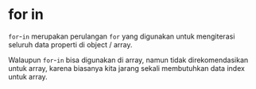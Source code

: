 # for in

`for`-`in` merupakan perulangan `for` yang digunakan untuk mengiterasi seluruh data properti di object / array.

Walaupun `for`-`in` bisa digunakan di array, namun tidak direkomendasikan untuk array, 
karena biasanya kita jarang sekali membutuhkan data index untuk array.